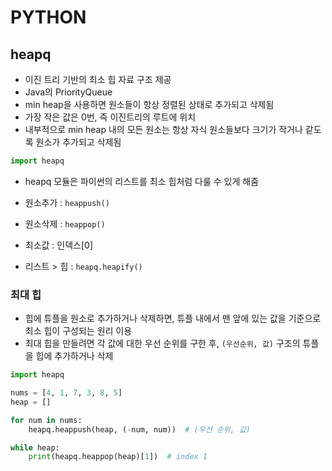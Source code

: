 # PYTHON
## heapq
- 이진 트리 기반의 최소 힙 자료 구조 제공
- Java의 PriorityQueue
- min heap을 사용하면 원소들이 항상 정렬된 상태로 추가되고 삭제됨
- 가장 작은 값은 0번, 즉 이진트리의 루트에 위치
- 내부적으로 min heap 내의 모든 원소는 항상 자식 원소들보다 크기가 작거나 같도록 원소가 추가되고 삭제됨
```python
import heapq
```
- heapq 모듈은 파이썬의 리스트를 최소 힙처럼 다룰 수 있게 해줌


- 원소추가 : `heappush()`
- 원소삭제 : `heappop()`
- 최소값 : 인덱스[0]
- 리스트 > 힙 : `heapq.heapify()`

### 최대 힙
- 힙에 튜플을 원소로 추가하거나 삭제하면, 튜플 내에서 맨 앞에 있는 값을 기준으로 최소 힙이 구성되는 원리 이용
- 최대 힙을 만들려면 각 값에 대한 우선 순위를 구한 후, `(우선순위, 값)` 구조의 튜플을 힙에 추가하거나 삭제
```python
import heapq

nums = [4, 1, 7, 3, 8, 5]
heap = []

for num in nums:
    heapq.heappush(heap, (-num, num))  # (우선 순위, 값)

while heap:
    print(heapq.heappop(heap)[1])  # index 1
```